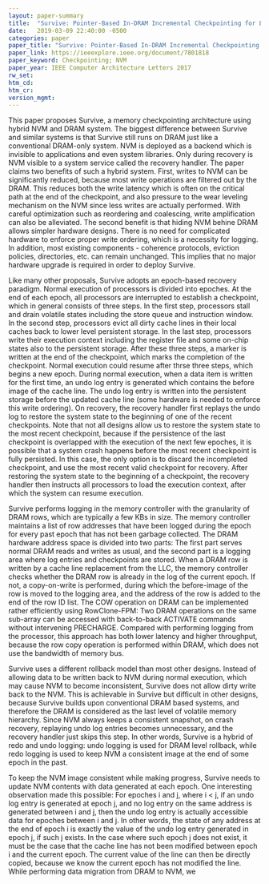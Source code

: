 ```yaml
---
layout: paper-summary
title:  "Survive: Pointer-Based In-DRAM Incremental Checkpointing for Low-Cost Data Persistence and Rollback-Recovery"
date:   2019-03-09 22:40:00 -0500
categories: paper
paper_title: "Survive: Pointer-Based In-DRAM Incremental Checkpointing for Low-Cost Data Persistence and Rollback-Recovery"
paper_link: https://ieeexplore.ieee.org/document/7801818
paper_keyword: Checkpointing; NVM
paper_year: IEEE Computer Architecture Letters 2017
rw_set: 
htm_cd: 
htm_cr: 
version_mgmt: 
---
```


This paper proposes Survive, a memory checkpointing architecture using hybrid NVM and DRAM system. The biggest difference 
between Survive and similar systems is that Survive still runs on DRAM just like a conventional DRAM-only system. NVM is 
deployed as a backend which is invisible to applications and even system libraries. Only during recovery is NVM visible
to a system service called the recovery handler. The paper claims two benefits of such a hybrid system. First, writes to
NVM can be significantly reduced, because most write operations are filtered out by the DRAM. This reduces both the write
latency which is often on the critical path at the end of the checkpoint, and also pressure to the wear leveling mechanism
on the NVM since less writes are actually performed. With careful optimization such as reordering and coalescing, write
amplification can also be alleviated. The second benefit is that hiding NVM behine DRAM allows simpler hardware designs.
There is no need for complicated hardware to enforce proper write ordering, which is a necessity for logging. In addition,
most existing components - coherence protocols, eviction policies, directories, etc. can remain unchanged. This implies 
that no major hardware upgrade is required in order to deploy Survive.

Like many other proposals, Survive adopts an epoch-based recovery paradigm. Normal execution of processors is divided into
epoches. At the end of each epoch, all processors are interrupted to establish a checkpoint, which in general consists of 
three steps. In the first step, processors stall and drain volatile states including the store queue and instruction window.
In the second step, processors evict all dirty cache lines in their local caches back to lower level persistent storage.
In the last step, processors write their execution context including the register file and some on-chip states also
to the persistent storage. After these three steps, a marker is written at the end of the checkpoint, which marks the 
completion of the checkpoint. Normal execution could resume after thrse three steps, which begins a new epoch. During normal
execution, when a data item is written for the first time, an undo log entry is generated which contains the before image
of the cache line. The undo log entry is written into the persistent storage before the updated cache line (some hardware 
is needed to enforce this write ordering). On recovery, the recovery handler first replays the undo log to restore the 
system state to the beginning of one of the recent checkpoints. Note that not all designs allow us to restore the system
state to the most recent checkpoint, because if the persistence of the last checkpoint is overlapped with the execution
of the next few epoches, it is possible that a system crash happens before the most recent checkpoint is fully persisted.
In this case, the only option is to discard the incompleted checkpoint, and use the most recent valid checkpoint for 
recovery. After restoring the system state to the beginning of a checkpoint, the recovery handler then instructs 
all processors to load the execution context, after which the system can resume execution.

Survive performs logging in the memory controller with the granularity of DRAM rows, which are typically a few KBs in size. 
The memory controller maintains a list of row addresses that have been logged during the epoch for every past epoch that has 
not been garbage collected. The DRAM hardware address space is divided into two parts: The first part serves normal DRAM reads
and writes as usual, and the second part is a logging area where log entries and checkpoints are stored. When a DRAM row is
written by a cache line replacement from the LLC, the memory controller checks whether the DRAM row is already in the log
of the current epoch. If not, a copy-on-write is performed, during which the before-image of the row is moved to the 
logging area, and the address of the row is added to the end of the row ID list. The COW operation on DRAM can be implemented
rather efficiently using RowClone-FPM: Two DRAM operations on the same sub-array can be accessed with back-to-back ACTIVATE
commands without intervening PRECHARGE. Compared with performing logging from the processor, this approach has both lower 
latency and higher throughput, because the row copy operation is performed within DRAM, which does not use the bandwidth
of memory bus.

Survive uses a different rollback model than most other designs. Instead of allowing data to be written back to NVM during
normal execution, which may cause NVM to become inconsistent, Survive does not allow dirty write back to the NVM. This is 
achievable in Survive but difficult in other designs, because Survive builds upon conventional DRAM based systems, and 
therefore the DRAM is considered as the last level of volatile memory hierarchy. Since NVM always keeps a consistent snapshot,
on crash recovery, replaying undo log entries becomes unnecessary, and the recovery handler just skips this step. In other 
words, Survive is a hybrid of redo and undo logging: undo logging is used for DRAM level rollback, while redo logging is 
used to keep NVM a consistent image at the end of some epoch in the past.

To keep the NVM image consistent while making progress, Survive needs to update NVM contents with data generated at each
epoch. One interesting observation made this possible: For epoches i and j, where i < j, if an undo log entry is generated 
at epoch j, and no log entry on the same address is generated between i and j, then the undo log entry is actually accessible
data for epoches between i and j. In other words, the state of any address at the end of epoch i is exactly the value of 
the undo log entry generated in epoch j, if such j exists. In the case where such epoch j does not exist, it must be the 
case that the cache line has not been modified between epoch i and the current epoch. The current value of the line can 
then be directly copied, because we know the current epoch has not modified the line. While performing data migration
from DRAM to NVM, we 

